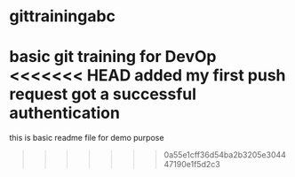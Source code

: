 # gittrainingabc
basic git training  for DevOp
<<<<<<< HEAD
added my first push request
got a successful authentication
=======
this is basic readme file for demo purpose
>>>>>>> 0a55e1cff36d54ba2b3205e304447190e1f5d2c3
